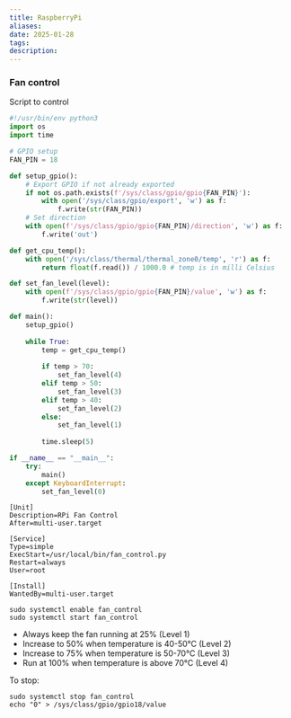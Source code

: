 ```yaml
---
title: RaspberryPi 
aliases: 
date: 2025-01-28
tags: 
description:
---
```



### Fan control
Script to control 
```python title="/usr/local/bin/fan_control.py"
#!/usr/bin/env python3
import os
import time

# GPIO setup
FAN_PIN = 18

def setup_gpio():
    # Export GPIO if not already exported
    if not os.path.exists(f'/sys/class/gpio/gpio{FAN_PIN}'):
        with open('/sys/class/gpio/export', 'w') as f:
            f.write(str(FAN_PIN))
    # Set direction
    with open(f'/sys/class/gpio/gpio{FAN_PIN}/direction', 'w') as f:
        f.write('out')

def get_cpu_temp():
    with open('/sys/class/thermal/thermal_zone0/temp', 'r') as f:
        return float(f.read()) / 1000.0 # temp is in milli Celsius

def set_fan_level(level):
    with open(f'/sys/class/gpio/gpio{FAN_PIN}/value', 'w') as f:
        f.write(str(level))

def main():
    setup_gpio()
    
    while True:
        temp = get_cpu_temp()
        
        if temp > 70:
            set_fan_level(4)
        elif temp > 50:
            set_fan_level(3)
        elif temp > 40:
            set_fan_level(2)
        else:
            set_fan_level(1)  
            
        time.sleep(5)

if __name__ == "__main__":
    try:
        main()
    except KeyboardInterrupt:
        set_fan_level(0)
```

```title="/etc/systemd/system/fan_control.service"
[Unit]
Description=RPi Fan Control
After=multi-user.target

[Service]
Type=simple
ExecStart=/usr/local/bin/fan_control.py
Restart=always
User=root

[Install]
WantedBy=multi-user.target
```

```shell
sudo systemctl enable fan_control
sudo systemctl start fan_control
```

- Always keep the fan running at 25% (Level 1)
- Increase to 50% when temperature is 40-50°C (Level 2)
- Increase to 75% when temperature is 50-70°C (Level 3)
- Run at 100% when temperature is above 70°C (Level 4)

To stop:
```shell
sudo systemctl stop fan_control
echo "0" > /sys/class/gpio/gpio18/value
```